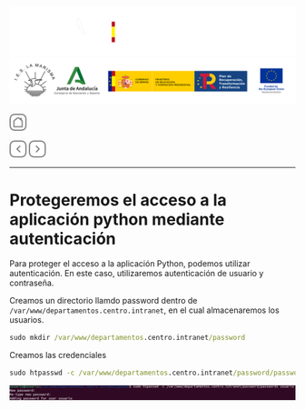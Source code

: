 <p style="text-aling:center;height:100px"></p>

![](/md/res/_bannerD.png#gh-dark-mode-only)
![](/md/res/_bannerL.png#gh-light-mode-only)

<a href="/README.md"><img src="/md/res/_back.svg" width="30"></a>

<a href="/md/5.md"><img src="/md/res/_arrow_r.svg" width="30"></a>
<a href="/md/7.md"><img src="/md/res/_arrow.svg" width="30"></a>

---

# Protegeremos el acceso a la aplicación python mediante autenticación

Para proteger el acceso a la aplicación Python, podemos utilizar autenticación. En este caso, utilizaremos autenticación de usuario y contraseña.

Creamos un directorio llamdo password dentro de `/var/www/departamentos.centro.intranet`, en el cual almacenaremos los usuarios.

``` cmd
sudo mkdir /var/www/departamentos.centro.intranet/password
```

Creamos las credenciales

``` cmd
sudo htpasswd -c /var/www/departamentos.centro.intranet/password/passwords usuario
```

![](/md/res/img/40.png)